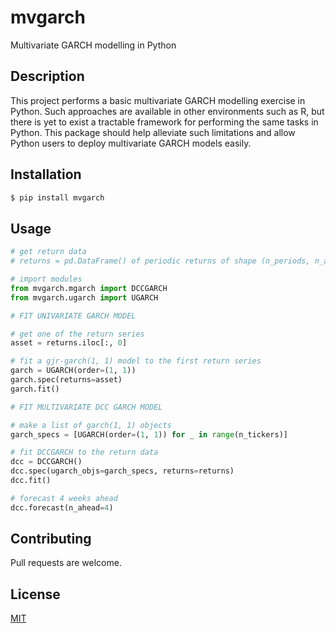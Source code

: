 # mvgarch
Multivariate GARCH modelling in Python

## Description
This project performs a basic multivariate GARCH modelling exercise in Python. Such approaches are available in other environments such as R, but there is yet to exist a tractable framework for performing the same tasks in Python. This package should help alleviate such limitations and allow Python users to deploy multivariate GARCH models easily.

## Installation

```bash
$ pip install mvgarch
```

## Usage

```python
# get return data
# returns = pd.DataFrame() of periodic returns of shape (n_periods, n_assets)

# import modules
from mvgarch.mgarch import DCCGARCH
from mvgarch.ugarch import UGARCH

# FIT UNIVARIATE GARCH MODEL

# get one of the return series
asset = returns.iloc[:, 0]

# fit a gjr-garch(1, 1) model to the first return series
garch = UGARCH(order=(1, 1))
garch.spec(returns=asset)
garch.fit()

# FIT MULTIVARIATE DCC GARCH MODEL

# make a list of garch(1, 1) objects
garch_specs = [UGARCH(order=(1, 1)) for _ in range(n_tickers)]

# fit DCCGARCH to the return data
dcc = DCCGARCH()
dcc.spec(ugarch_objs=garch_specs, returns=returns)
dcc.fit()

# forecast 4 weeks ahead
dcc.forecast(n_ahead=4)
```

## Contributing
Pull requests are welcome.

## License
[MIT](https://choosealicense.com/licenses/mit/)
